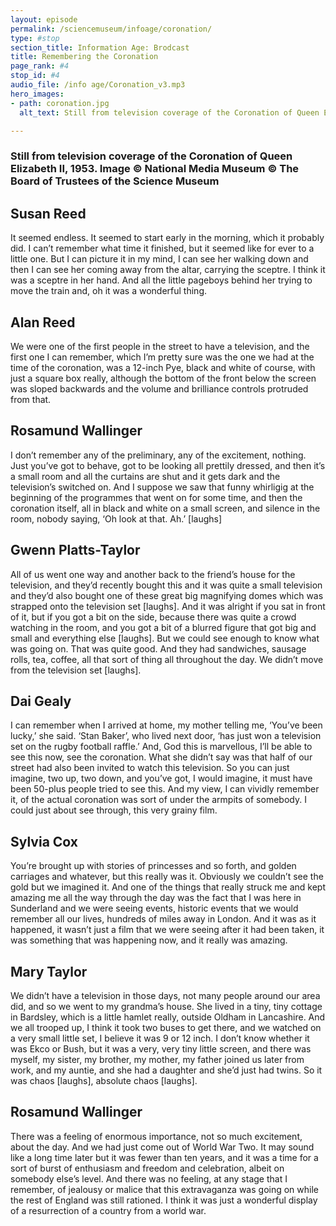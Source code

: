 ```yaml
---
layout: episode
permalink: /sciencemuseum/infoage/coronation/
type: #stop
section_title: Information Age: Brodcast
title: Remembering the Coronation
page_rank: #4
stop_id: #4
audio_file: /info age/Coronation_v3.mp3
hero_images:
- path: coronation.jpg
  alt_text: Still from television coverage of the Coronation of Queen Elizabeth II, 1953. Image © National Media Museum © The Board of Trustees of the Science Museum

---
```


### Still from television coverage of the Coronation of Queen Elizabeth II, 1953. Image © National Media Museum © The Board of Trustees of the Science Museum

## Susan Reed
It seemed endless. It seemed to start early in the morning, which it probably did. I can’t remember what time it finished, but it seemed like for ever to a little one. But I can picture it in my mind, I can see her walking down and then I can see her coming away from the altar, carrying the sceptre. I think it was a sceptre in her hand. And all the little pageboys behind her trying to move the train and, oh it was a wonderful thing.

## Alan Reed
We were one of the first people in the street to have a television, and the first one I can remember, which I’m pretty sure was the one we had at the time of the coronation, was a 12-inch Pye, black and white of course, with just a square box really, although the bottom of the front below the screen was sloped backwards and the volume and brilliance controls protruded from that.

## Rosamund Wallinger
I don’t remember any of the preliminary, any of the excitement, nothing. Just you’ve got to behave, got to be looking all prettily dressed, and then it’s a small room and all the curtains are shut and it  gets dark and the television’s switched on. And I suppose we saw that funny whirligig at the
beginning of the programmes that went on for some time, and then the coronation itself, all in black and white on a small screen, and silence in the room, nobody saying, ‘Oh look at that. Ah.’ [laughs]

## Gwenn Platts-Taylor       
All of us went one way and another back to the friend’s house for the television, and they’d recently bought this and it was quite a small television and they’d also bought one of these great big magnifying domes which was strapped onto the television set [laughs]. And it was alright if you sat in front of it, but if you got a bit on the side, because there was quite a crowd watching in the room, and  you got a bit of a blurred figure that got big and small and everything else [laughs]. But we could  see enough to know what was going on. That was  quite good. And they had sandwiches, sausage rolls, tea, coffee, all that sort of thing all throughout the  day. We didn’t move from the television set [laughs].

## Dai Gealy      
I can remember when I arrived at home, my mother telling me, ‘You’ve been lucky,’ she said. ‘Stan Baker’, who lived next door, ‘has just won a television set  on the rugby football raffle.’ And, God this is marvellous, I’ll be able to see this now, see the coronation. What she didn’t say was that half of our street had also been invited to watch this television. So you can just imagine, two up, two down, and you’ve got, I would imagine, it must have been 50-plus people tried to see this. And my view, I can vividly remember it, of the actual coronation was sort of under the armpits of somebody. I could just about see through, this very grainy film.

## Sylvia Cox        
You’re brought up with stories of princesses and so forth, and golden carriages and whatever, but this really was it. Obviously we couldn’t see the gold but we imagined it. And one of the things that really struck me and kept amazing me all the way through the day was the fact that I was here in Sunderland and we were seeing events, historic events that we would remember all our lives, hundreds of miles away in London. And it was as it happened, it wasn’t just a film that we were seeing after it had been taken, it was something that was happening now, and it really was amazing.

## Mary Taylor       
We didn’t have a television in those days, not many people around our area did, and so we went to my grandma’s house. She lived in a tiny, tiny cottage
in Bardsley, which is a little hamlet really, outside Oldham in Lancashire. And we all trooped up, I think it took two buses to get there, and we watched on a very small little set, I believe it was 9 or 12 inch. I don’t know whether it was Ekco or Bush, but it was a very, very tiny little screen, and there was myself, my sister, my brother, my mother, my father joined us later from work, and my auntie, and she had a daughter and she’d just had twins. So it was chaos [laughs], absolute chaos [laughs].

## Rosamund Wallinger       
There was a feeling of enormous importance, not so much excitement, about the day. And we had just come out of World War Two. It may sound like a long time later but it was fewer than ten years, and it was a time for a sort of burst of enthusiasm and freedom and celebration, albeit on somebody else’s level. And there was no feeling, at any stage that I remember, of jealousy or malice that this extravaganza was going on while the rest of England was still rationed. I think it was just a wonderful display of a resurrection of a country from a world war.
